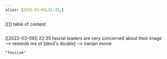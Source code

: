 ```yaml
---
alias: [2022-03-09,22:35,]
---
```

[[]]
table of content
```toc
```

[[2022-03-09]] 22:35
fascist leaders are very concerned about their image --> reminds me of [devil's double] --> iranian movie
```query
"fascism"
```